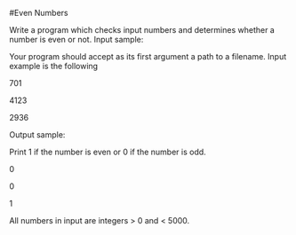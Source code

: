 #Even Numbers

 Write a program which checks input numbers and determines whether a number is even or not.
Input sample:

Your program should accept as its first argument a path to a filename. Input example is the following

701

4123

2936

Output sample:

Print 1 if the number is even or 0 if the number is odd.

0

0

1

All numbers in input are integers > 0 and < 5000. 
